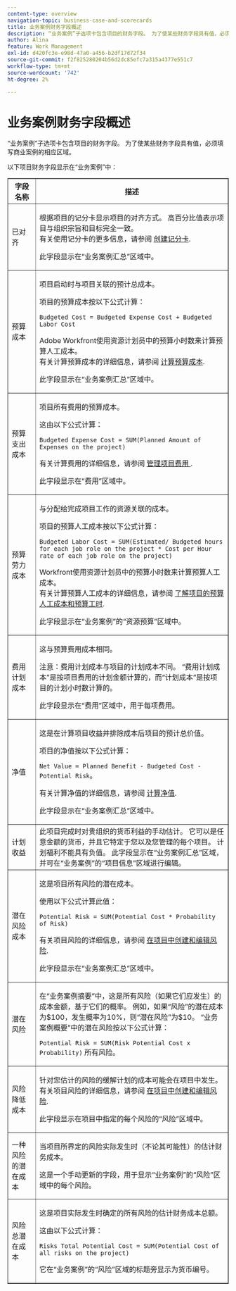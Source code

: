 ```yaml
---
content-type: overview
navigation-topic: business-case-and-scorecards
title: 业务案例财务字段概述
description: “业务案例”子选项卡包含项目的财务字段。 为了使某些财务字段具有值，必须填写商业案例的相应区域。
author: Alina
feature: Work Management
exl-id: d420fc3e-e98d-47a0-a456-b2df17d72f34
source-git-commit: f2f825280204b56d2dc85efc7a315a4377e551c7
workflow-type: tm+mt
source-wordcount: '742'
ht-degree: 2%

---
```


# 业务案例财务字段概述

“业务案例”子选项卡包含项目的财务字段。 为了使某些财务字段具有值，必须填写商业案例的相应区域。  

以下项目财务字段显示在“业务案例”中：

<table border="1" cellspacing="15" cellpadding="1"> 
 <col> 
 <col> 
 <thead> 
  <tr> 
   <th scope="col">字段名称</th> 
   <th scope="col">描述</th> 
  </tr> 
 </thead> 
 <tbody> 
  <tr> 
   <td>已对齐 </td> 
   <td> <p>根据项目的记分卡显示项目的对齐方式。 高百分比值表示项目与组织宗旨和目标完全一致。 <br>有关使用记分卡的更多信息，请参阅 <a href="../../../administration-and-setup/set-up-workfront/configure-system-defaults/create-scorecard.md" class="MCXref xref">创建记分卡</a>.</p> <p>此字段显示在“业务案例汇总”区域中。 </p> </td> 
  </tr> 
  <tr> 
   <td>预算成本</td> 
   <td> <p>项目启动时与项目关联的预计总成本。</p> <p>项目的预算成本按以下公式计算：<br></p> <p><code>Budgeted Cost =&nbsp;Budgeted Expense Cost + Budgeted Labor Cost </code> <br> </p> <p>Adobe Workfront使用资源计划员中的预算小时数来计算预算人工成本。<br>有关计算预算成本的详细信息，请参阅 <a href="../../../manage-work/projects/project-finances/budgeted-cost.md" class="MCXref xref">计算预算成本</a>. </p> <p>此字段显示在“业务案例汇总”区域中。</p> </td> 
  </tr> 
  <tr> 
   <td>预算支出成本</td> 
   <td> <p>项目所有费用的预算成本。 </p> <p>这由以下公式计算：</p> <p><code>Budgeted Expense Cost = SUM(Planned Amount of Expenses on the project) </code></p> <p>有关计算费用的详细信息，请参阅 <a href="../../../manage-work/projects/project-finances/manage-project-expenses.md" class="MCXref xref">管理项目费用 </a>.</p> <p>此字段显示在“费用”区域中。</p> </td> 
  </tr> 
  <tr> 
   <td>预算劳力成本</td> 
   <td> <p>与分配给完成项目工作的资源关联的成本。</p> <p>项目的预算人工成本按以下公式计算：<br></p> <p><code>Budgeted Labor Cost = SUM(Estimated/ Budgeted hours for each job role on the project * Cost per Hour rate of each job role on the project) </code></p> <p>Workfront使用资源计划员中的预算小时数来计算预算人工成本。<br>有关计算预算人工成本的详细信息，请参阅 <a href="../../../manage-work/projects/project-finances/budgeted-labor-cost.md" class="MCXref xref">了解项目的预算人工成本和预算工时</a>.</p> <p>此字段显示在“业务案例”的“资源预算”区域中。 </p> </td> 
  </tr> 
  <tr> 
   <td>费用计划成本</td> 
   <td> <p>这与预算费用成本相同。 </p> <p>注意：费用计划成本与项目的计划成本不同。 “费用计划成本”是按项目费用的计划金额计算的，而“计划成本”是按项目的计划小时数计算的。 </p> <p>此字段显示在“费用”区域中，用于每项费用。</p> </td> 
  </tr> 
  <tr> 
   <td>净值</td> 
   <td> <p>这是在计算项目收益并排除成本后项目的预计总价值。</p> <p>项目的净值按以下公式计算：<br></p> <p><code>Net Value = Planned Benefit - Budgeted Cost - Potential Risk</code>。 <br></p> <p>有关计算净值的详细信息，请参阅 <a href="../../../manage-work/projects/project-finances/calculate-net-value.md" class="MCXref xref">计算净值</a>.<br></p> <p>此字段显示在“业务案例汇总”区域中。</p> </td> 
  </tr> 
  <tr> 
   <td>计划收益</td> 
   <td>此项目完成时对贵组织的货币利益的手动估计。 它可以是任意金额的货币，并且它特定于您以及您管理的每个项目。 计划福利不能具有负值。 此字段显示在“业务案例汇总”区域，并可在“业务案例”的“项目信息”区域进行编辑。 </td> 
  </tr> 
  <tr> 
   <td>潜在风险成本</td> 
   <td> <p>这是项目所有风险的潜在成本。 </p> <p>使用以下公式计算此值：</p> <p><code>Potential Risk = SUM(Potential Cost * Probability of Risk) </code></p> <p>有关项目风险的详细信息，请参阅 <a href="../../../manage-work/projects/define-a-business-case/create-edit-risks-on-projects.md" class="MCXref xref">在项目中创建和编辑风险</a>.</p> <p>此字段显示在“业务案例汇总”区域中。</p> </td> 
  </tr> 
  <tr> 
   <td>潜在风险</td> 
   <td> <p>在“业务案例摘要”中，这是所有风险（如果它们应发生）的成本金额，基于它们的概率。 例如，如果“风险”的潜在成本为$100，发生概率为10%，则“潜在风险”为$10。 “业务案例概要”中的潜在风险按以下公式计算：</p> <p><code>Potential&nbsp;Risk = SUM(Risk Potential Cost x Probability)</code> 所有风险。 </p> </td> 
  </tr> 
  <tr> 
   <td>风险降低成本</td> 
   <td> <p>针对您估计的风险的缓解计划的成本可能会在项目中发生。<br>有关项目风险的详细信息，请参阅 <a href="../../../manage-work/projects/define-a-business-case/create-edit-risks-on-projects.md" class="MCXref xref">在项目中创建和编辑风险</a>.</p> <p>此字段显示在项目中指定的每个风险的“风险”区域中。</p> </td> 
  </tr> 
  <tr> 
   <td>一种风险的潜在成本</td> 
   <td> <p>当项目所界定的风险实际发生时（不论其可能性）的估计财务成本。 </p> <p>这是一个手动更新的字段，用于显示“业务案例”的“风险”区域中的每个风险。 </p> </td> 
  </tr> 
  <tr> 
   <td>风险总潜在成本</td> 
   <td> <p>这是项目实际发生时确定的所有风险的估计财务成本总额。 </p> <p>这由以下公式计算：</p> <p><code>Risks Total Potential Cost = SUM(Potential Cost of all risks on the project) </code></p> <p>它在“业务案例”的“风险”区域的标题旁显示为货币编号。</p> </td> 
  </tr> 
 </tbody> 
</table>
